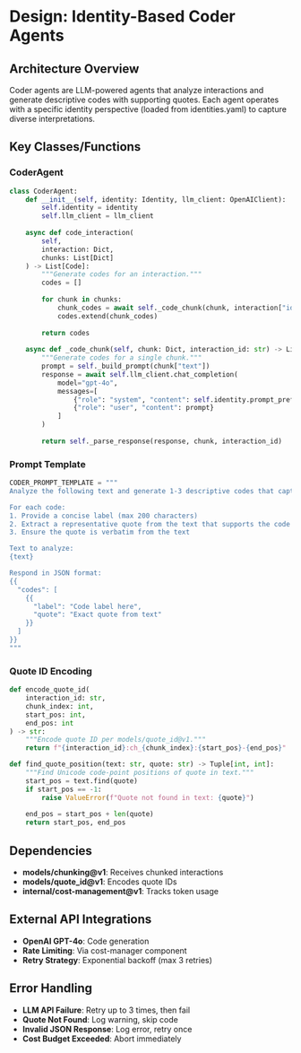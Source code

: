 # Design: Identity-Based Coder Agents

## Architecture Overview

Coder agents are LLM-powered agents that analyze interactions and generate descriptive codes with supporting quotes. Each agent operates with a specific identity perspective (loaded from identities.yaml) to capture diverse interpretations.

## Key Classes/Functions

### CoderAgent

```python
class CoderAgent:
    def __init__(self, identity: Identity, llm_client: OpenAIClient):
        self.identity = identity
        self.llm_client = llm_client
    
    async def code_interaction(
        self,
        interaction: Dict,
        chunks: List[Dict]
    ) -> List[Code]:
        """Generate codes for an interaction."""
        codes = []
        
        for chunk in chunks:
            chunk_codes = await self._code_chunk(chunk, interaction["id"])
            codes.extend(chunk_codes)
        
        return codes
    
    async def _code_chunk(self, chunk: Dict, interaction_id: str) -> List[Code]:
        """Generate codes for a single chunk."""
        prompt = self._build_prompt(chunk["text"])
        response = await self.llm_client.chat_completion(
            model="gpt-4o",
            messages=[
                {"role": "system", "content": self.identity.prompt_prefix},
                {"role": "user", "content": prompt}
            ]
        )
        
        return self._parse_response(response, chunk, interaction_id)
```

### Prompt Template

```python
CODER_PROMPT_TEMPLATE = """
Analyze the following text and generate 1-3 descriptive codes that capture key themes or concepts.

For each code:
1. Provide a concise label (max 200 characters)
2. Extract a representative quote from the text that supports the code
3. Ensure the quote is verbatim from the text

Text to analyze:
{text}

Respond in JSON format:
{{
  "codes": [
    {{
      "label": "Code label here",
      "quote": "Exact quote from text"
    }}
  ]
}}
"""
```

### Quote ID Encoding

```python
def encode_quote_id(
    interaction_id: str,
    chunk_index: int,
    start_pos: int,
    end_pos: int
) -> str:
    """Encode quote ID per models/quote_id@v1."""
    return f"{interaction_id}:ch_{chunk_index}:{start_pos}-{end_pos}"

def find_quote_position(text: str, quote: str) -> Tuple[int, int]:
    """Find Unicode code-point positions of quote in text."""
    start_pos = text.find(quote)
    if start_pos == -1:
        raise ValueError(f"Quote not found in text: {quote}")
    
    end_pos = start_pos + len(quote)
    return start_pos, end_pos
```

## Dependencies

- **models/chunking@v1**: Receives chunked interactions
- **models/quote_id@v1**: Encodes quote IDs
- **internal/cost-management@v1**: Tracks token usage

## External API Integrations

- **OpenAI GPT-4o**: Code generation
- **Rate Limiting**: Via cost-manager component
- **Retry Strategy**: Exponential backoff (max 3 retries)

## Error Handling

- **LLM API Failure**: Retry up to 3 times, then fail
- **Quote Not Found**: Log warning, skip code
- **Invalid JSON Response**: Log error, retry once
- **Cost Budget Exceeded**: Abort immediately
